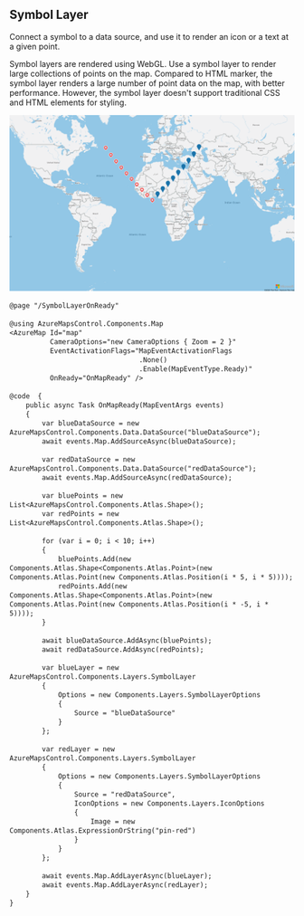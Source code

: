 ## Symbol Layer

Connect a symbol to a data source, and use it to render an icon or a text at a given point.

Symbol layers are rendered using WebGL. Use a symbol layer to render large collections of points on the map. Compared to HTML marker, the symbol layer renders a large number of point data on the map, with better performance. However, the symbol layer doesn't support traditional CSS and HTML elements for styling.

![Symbol Layer](../../assets/symbollayer.png)

```
@page "/SymbolLayerOnReady"

@using AzureMapsControl.Components.Map
<AzureMap Id="map"
          CameraOptions="new CameraOptions { Zoom = 2 }"
          EventActivationFlags="MapEventActivationFlags
                                .None()
                                .Enable(MapEventType.Ready)"
          OnReady="OnMapReady" />

@code  {
    public async Task OnMapReady(MapEventArgs events)
    {
        var blueDataSource = new AzureMapsControl.Components.Data.DataSource("blueDataSource");
        await events.Map.AddSourceAsync(blueDataSource);

        var redDataSource = new AzureMapsControl.Components.Data.DataSource("redDataSource");
        await events.Map.AddSourceAsync(redDataSource);

        var bluePoints = new List<AzureMapsControl.Components.Atlas.Shape>();
        var redPoints = new List<AzureMapsControl.Components.Atlas.Shape>();

        for (var i = 0; i < 10; i++)
        {
            bluePoints.Add(new Components.Atlas.Shape<Components.Atlas.Point>(new Components.Atlas.Point(new Components.Atlas.Position(i * 5, i * 5))));
            redPoints.Add(new Components.Atlas.Shape<Components.Atlas.Point>(new Components.Atlas.Point(new Components.Atlas.Position(i * -5, i * 5))));
        }

        await blueDataSource.AddAsync(bluePoints);
        await redDataSource.AddAsync(redPoints);

        var blueLayer = new AzureMapsControl.Components.Layers.SymbolLayer
        {
            Options = new Components.Layers.SymbolLayerOptions
            {
                Source = "blueDataSource"
            }
        };

        var redLayer = new AzureMapsControl.Components.Layers.SymbolLayer
        {
            Options = new Components.Layers.SymbolLayerOptions
            {
                Source = "redDataSource",
                IconOptions = new Components.Layers.IconOptions
                {
                    Image = new Components.Atlas.ExpressionOrString("pin-red")
                }
            }
        };

        await events.Map.AddLayerAsync(blueLayer);
        await events.Map.AddLayerAsync(redLayer);
    }
}
```